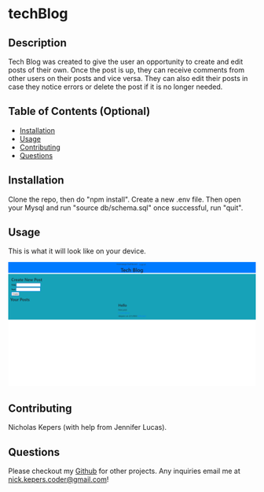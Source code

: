# techBlog

## Description
Tech Blog was created to give the user an opportunity to create and edit posts of their own. Once the post is up, they can receive comments from other users on their posts and vice versa. They can also edit their posts in case they notice errors or delete the post if it is no longer needed.

## Table of Contents (Optional)
* [Installation](#installation)
* [Usage](#usage)
* [Contributing](#contributing)
* [Questions](#questions)

## Installation
Clone the repo, then do "npm install". Create a new .env file. Then open your Mysql and run "source db/schema.sql" once successful, run "quit".

## Usage
This is what it will look like on your device.

![Tech Blog](images/TechBlog.png)

## Contributing
Nicholas Kepers (with help from Jennifer Lucas).

## Questions
Please checkout my [Github](https://github.com/Nkepers) for other projects. Any inquiries email me at nick.kepers.coder@gmail.com!